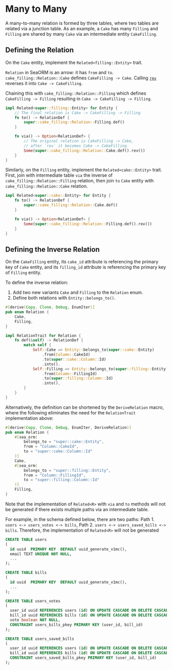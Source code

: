 # Many to Many

A many-to-many relation is formed by three tables, where two tables are related via a junction table. As an example, a `Cake` has many `Filling` and `Filling` are shared by many `Cake` via an intermediate entity `CakeFilling`.

## Defining the Relation

On the `Cake` entity, implement the `Related<filling::Entity>` trait.

`Relation` in SeaORM is an arrow: it has `from` and `to`. `cake_filling::Relation::Cake` defines `CakeFilling -> Cake`. Calling [`rev`](https://docs.rs/sea-orm/*/sea_orm/entity/prelude/struct.RelationDef.html#method.rev) reverses it into `Cake -> CakeFilling`.

Chaining this with `cake_filling::Relation::Filling` which defines `CakeFilling -> Filling` resulting in `Cake -> CakeFilling -> Filling`.

```rust {4,10} title="entity/cake.rs"
impl Related<super::filling::Entity> for Entity {
    // The final relation is Cake -> CakeFilling -> Filling
    fn to() -> RelationDef {
        super::cake_filling::Relation::Filling.def()
    }

    fn via() -> Option<RelationDef> {
        // The original relation is CakeFilling -> Cake,
        // after `rev` it becomes Cake -> CakeFilling
        Some(super::cake_filling::Relation::Cake.def().rev())
    }
}
```

Similarly, on the `Filling` entity, implement the `Related<cake::Entity>` trait. First, join with intermediate table `via` the inverse of `cake_filling::Relation::Filling` relation, then join `to` `Cake` entity  with `cake_filling::Relation::Cake` relation.

```rust {3,7} title="entity/filling.rs"
impl Related<super::cake::Entity> for Entity {
    fn to() -> RelationDef {
        super::cake_filling::Relation::Cake.def()
    }

    fn via() -> Option<RelationDef> {
        Some(super::cake_filling::Relation::Filling.def().rev())
    }
}
```

## Defining the Inverse Relation

On the `CakeFilling` entity, its `cake_id` attribute is referencing the primary key of `Cake` entity, and its `filling_id` attribute is referencing the primary key of `Filling` entity.

To define the inverse relation:
1. Add two new variants `Cake` and `Filling` to the `Relation` enum.
1. Define both relations with `Entity::belongs_to()`.

```rust title="entity/cake_filling.rs"
#[derive(Copy, Clone, Debug, EnumIter)]
pub enum Relation {
    Cake,
    Filling,
}

impl RelationTrait for Relation {
    fn def(&self) -> RelationDef {
        match self {
            Self::Cake => Entity::belongs_to(super::cake::Entity)
                .from(Column::CakeId)
                .to(super::cake::Column::Id)
                .into(),
            Self::Filling => Entity::belongs_to(super::filling::Entity)
                .from(Column::FillingId)
                .to(super::filling::Column::Id)
                .into(),
        }
    }
}
```

Alternatively, the definition can be shortened by the `DeriveRelation` macro, where the following eliminates the need for the `RelationTrait` implementation above:

```rust
#[derive(Copy, Clone, Debug, EnumIter, DeriveRelation)]
pub enum Relation {
    #[sea_orm(
        belongs_to = "super::cake::Entity",
        from = "Column::CakeId",
        to = "super::cake::Column::Id"
    )]
    Cake,
    #[sea_orm(
        belongs_to = "super::filling::Entity",
        from = "Column::FillingId",
        to = "super::filling::Column::Id"
    )]
    Filling,
}
```

Note that the implementation of `Related<R>` with `via` and `to` methods will not be generated if there exists multiple paths via an intermediate table. 

For example, in the schema defined below, there are two paths: Path 1. `users <-> users_votes <-> bills`, Path 2. `users <-> users_saved_bills <-> bills`. Therefore, the implementation of `Related<R>` will not be generated
```sql
CREATE TABLE users
(
  id uuid  PRIMARY KEY  DEFAULT uuid_generate_v1mc(),
  email TEXT UNIQUE NOT NULL,
  ...
);
```
```sql
CREATE TABLE bills
(
  id uuid  PRIMARY KEY  DEFAULT uuid_generate_v1mc(),
  ...
);
```
```sql
CREATE TABLE users_votes
(
  user_id uuid REFERENCES users (id) ON UPDATE CASCADE ON DELETE CASCADE,
  bill_id uuid REFERENCES bills (id) ON UPDATE CASCADE ON DELETE CASCADE,
  vote boolean NOT NULL,
  CONSTRAINT users_bills_pkey PRIMARY KEY (user_id, bill_id)
);
```
```sql
CREATE TABLE users_saved_bills
(
  user_id uuid REFERENCES users (id) ON UPDATE CASCADE ON DELETE CASCADE,
  bill_id uuid REFERENCES bills (id) ON UPDATE CASCADE ON DELETE CASCADE,
  CONSTRAINT users_saved_bills_pkey PRIMARY KEY (user_id, bill_id)
);
```